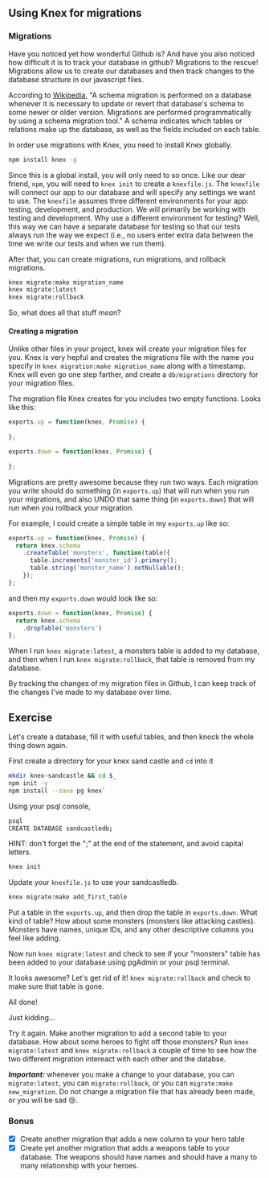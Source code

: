 ## Using Knex for migrations

### Migrations

Have you noticed yet how wonderful Github is? And have you also noticed how difficult it is to track your database in github? Migrations to the rescue! Migrations allow us to create our databases and then track changes to the database structure in our javascript files.

According to [Wikipedia](https://en.wikipedia.org/wiki/Schema_migration), "A schema migration is performed on a database whenever it is necessary to update or revert that database's schema to some newer or older version. Migrations are performed programmatically by using a schema migration tool." A schema indicates which tables or relations make up the database, as well as the fields included on each table.

In order use migrations with Knex, you need to install Knex globally.

```bash
npm install knex -g
```

Since this is a global install, you will only need to so once. Like our dear friend, `npm`, you will need to `knex init` to create a `knexfile.js`. The `knexfile` will connect our app to our database and will specify any settings we want to use. The `knexfile` assumes three different environments for your app: testing, development, and production. We will primarily be working with testing and development. Why use a different environment for testing? Well, this way we can have a separate database for testing so that our tests always run the way we expect (i.e., no users enter extra data between the time we write our tests and when we run them).

After that, you can create migrations, run migrations, and rollback migrations.

```bash
knex migrate:make migration_name
knex migrate:latest
knex migrate:rollback
```

So, what does all that stuff *mean*? 

#### Creating a migration

Unlike other files in your project, knex will create your migration files for  you. Knex is very hepful and creates the migrations file with the name you specify in `knex migration:make migration_name` along with a timestamp. Knex will even go one step farther, and create a `db/migrations` directory for your migration files.

The migration file Knex creates for you includes two empty functions.
Looks like this:

```js
exports.up = function(knex, Promise) {
  
};

exports.down = function(knex, Promise) {
  
};
```
Migrations are pretty awesome because they run two ways. Each migration you write should do something (in `exports.up`) that will run when you run your migrations, and also UNDO that same thing (in `exports.down`) that will run when you rollback your migration.

For example, I could create a simple table in my `exports.up` like so:
```js
exports.up = function(knex, Promise) {
  return knex.schema
    .createTable('monsters', function(table){
      table.increments('monster_id').primary();
      table.string('monster_name').notNullable();
    });
};
```

and then my `exports.down` would look like so:
```js
exports.down = function(knex, Promise) {
  return knex.schema
    .dropTable('monsters')
};
```

When I run `knex migrate:latest`, a monsters table is added to my database, and then when I run `knex migrate:rollback`, that table is removed from my database.

By tracking the changes of my migration files in Github, I can keep track of the changes I've made to my database over time.

## Exercise

Let's create a database, fill it with useful tables, and then knock the whole thing down again.

First create a directory for your knex sand castle and `cd` into it

```bash
mkdir knex-sandcastle && cd $_
npm init -y
npm install --save pg knex`
```

Using your psql console,
```bash
psql
CREATE DATABASE sandcastledb;
```
HINT: don't forget the ";" at the end of the statement, and avoid capital letters.

```bash
knex init
```

Update your `knexfile.js` to use your sandcastledb.

```bash
knex migrate:make add_first_table
```
Put a table in the `exports.up`, and then drop the table in `exports.down`. What kind of table? How about some monsters (monsters like attacking castles). Monsters have names, unique IDs, and any other descriptive columns you feel like adding.

Now run `knex migrate:latest` and check to see if your "monsters" table has been added to your database using pgAdmin or your psql terminal.

It looks awesome? Let's get rid of it! `knex migrate:rollback` and check to make sure that table is gone.

All done!

Just kidding... 

Try it again. Make another migration to add a second table to your database. How about some heroes to fight off those monsters? Run `knex migrate:latest` and `knex migrate:rollback` a couple of time to see how the two different migration intereact with each other and the databse.

***Important:*** whenever you make a change to your database, you can `migrate:latest`, you can `migrate:rollback`, or you can `migrate:make new_migration`. Do not change a migration file that has already been made, or you will be sad 😢.

### Bonus
- [x] Create another migration that adds a new column to your hero table
- [x] Create yet another migration that adds a weapons table to your database. The weapons should have names and should have a many to many relationship with your heroes.